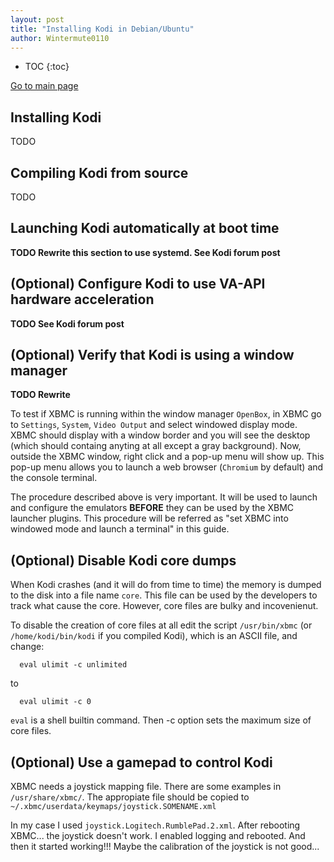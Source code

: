```yaml
---
layout: post
title: "Installing Kodi in Debian/Ubuntu"
author: Wintermute0110
---
```


- TOC
{:toc}

[Go to main page](../)

## Installing Kodi

TODO

## Compiling Kodi from source

TODO

## Launching Kodi automatically at boot time

**TODO Rewrite this section to use systemd. See Kodi forum post**

## (Optional) Configure Kodi to use VA-API hardware acceleration

**TODO See Kodi forum post**

## (Optional) Verify that Kodi is using a window manager

**TODO Rewrite**

To test if XBMC is running within the window manager `OpenBox`, in XBMC go to `Settings`, `System`, `Video Output` and select windowed display mode. XBMC should display with a window border and you will see the desktop (which should containg anyting at all except a gray background). Now, outside the XBMC window, right click and a pop-up menu will show up. This pop-up menu allows you to launch a web browser (`Chromium` by default) and the console terminal.

The procedure described above is very important. It will be used to launch and configure the emulators **BEFORE** they can be used by the XBMC launcher plugins. This procedure will be referred as "set XBMC into windowed mode and launch a terminal" in this guide.

## (Optional) Disable Kodi core dumps

When Kodi crashes (and it will do from time to time) the memory is dumped to the disk into a file name `core`. This file can be used by the developers to track what cause the core. However, core files are bulky and incovenienut. 

To disable the creation of core files at all edit the script `/usr/bin/xbmc` (or `/home/kodi/bin/kodi` if you compiled Kodi), which is an ASCII file, and change:

```
  eval ulimit -c unlimited
```

to

```
  eval ulimit -c 0
```

`eval` is a shell builtin command. Then -c option sets the maximum size of core files.

## (Optional) Use a gamepad to control Kodi

XBMC needs a joystick mapping file. There are some examples in `/usr/share/xbmc/`. The appropiate file should be copied to `~/.xbmc/userdata/keymaps/joystick.SOMENAME.xml`

In my case I used `joystick.Logitech.RumblePad.2.xml`. After rebooting XBMC... the joystick doesn't work. I enabled logging and rebooted. And then it started working!!! Maybe the calibration of the joystick is not good...



<!--
===============================================================================
* ADDING MP3 music
===============================================================================

========== Album covers ==========

By default, XBMC only recognises folder.jpg as the album cover. In order to
expand this list, advancedsettings.xml should be changed

<musicthumbs>
  <add>cover.png|cover.jpg|Cover.png|Cover.jpg|front.png|front.jpg|Front.png|Front.jpg</add>
</musicthumbs>

See http://wiki.xbmc.org/?title=Thumbnails for more information.

========== Increase number of "recently added" albums ==========

Add this to advancedsettings.xml

<musiclibrary>
  <recentlyaddeditems>100</recentlyaddeditems>
</musiclibrary>

See http://wiki.xbmc.org/index.php?title=Advancedsettings.xml for more info.
-->
